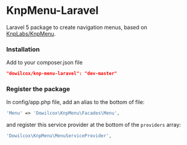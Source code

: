 KnpMenu-Laravel
============
Laravel 5 package to create navigation menus, based on [KnpLabs/KnpMenu](https://github.com/KnpLabs/KnpMenu).

### Installation
Add to your composer.json file
```json
"dowilcox/knp-menu-laravel": "dev-master"
```

### Register the package

In config/app.php file, add an alias to the bottom of file:

```php
'Menu' => 'Dowilcox\KnpMenu\Facades\Menu',
```

and register this service provider at the bottom of the `providers` array:

```php
'Dowilcox\KnpMenu\MenuServiceProvider',
```

